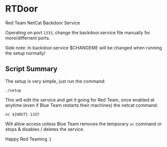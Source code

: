 # RTDoor
Red Team NetCat Backdoor Service

Operating on port `1333`, change the backdoor.service file manually for more/differrent ports. 

Side note: In backdoor.service $CHANGEME will be changed when running the setup normally!

## Script Summary
The setup is very simple, just run the command:

`./setup`

This will edit the service and get it going for Red Team,
once enabled at anytime (even if Blue Team restarts their machines) the netcat command:

`nc ${HOST} 1337`

Will allow access unless Blue Team removes the temporary `nc` command or stops & disables / deletes the service. 

Happy Red Teaming :)
